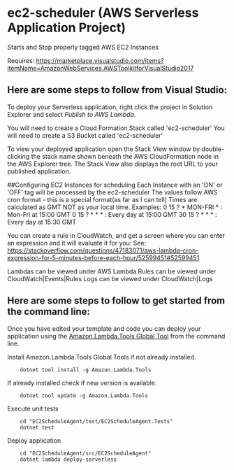 # ec2-scheduler (AWS Serverless Application Project)
Starts and Stop properly tagged AWS EC2 Instances

Requires: https://marketplace.visualstudio.com/items?itemName=AmazonWebServices.AWSToolkitforVisualStudio2017

## Here are some steps to follow from Visual Studio:

To deploy your Serverless application, right click the project in Solution Explorer and select *Publish to AWS Lambda*.

You will need to create a Cloud Formation Stack called 'ec2-scheduler'
You will need to create a S3 Bucket called 'ec2-scheduler'

To view your deployed application open the Stack View window by double-clicking the stack name shown beneath the AWS CloudFormation node in the AWS Explorer tree. The Stack View also displays the root URL to your published application.

##Configuring EC2 Instances for scheduling
Each Instance with an 'ON' or 'OFF' tag will be processed by the ec2-scheduler
The values follow AWS cron format - this is a special format(as far as I can tell)
Times are calculated as GMT NOT as your local time.
Examples:
0 15 ? * MON-FRI * : Mon-Fri at 15:00 GMT
0 15 ? * * * : Every day at 15:00 GMT
30 15 ? * * * : Every day at 15:30 GMT

You can create a rule in CloudWatch, and get a screen where you can enter an expression and it will evaluate it for you:
See: https://stackoverflow.com/questions/47183071/aws-lambda-cron-expression-for-5-minutes-before-each-hour/52599451#52599451

Lambdas can be viewed under AWS Lambda
Rules can be viewed under CloudWatch|Events|Rules
Logs can be viewed under CloudWatch|Logs


## Here are some steps to follow to get started from the command line:

Once you have edited your template and code you can deploy your application using the [Amazon.Lambda.Tools Global Tool](https://github.com/aws/aws-extensions-for-dotnet-cli#aws-lambda-amazonlambdatools) from the command line.

Install Amazon.Lambda.Tools Global Tools if not already installed.
```
    dotnet tool install -g Amazon.Lambda.Tools
```

If already installed check if new version is available.
```
    dotnet tool update -g Amazon.Lambda.Tools
```

Execute unit tests
```
    cd "EC2ScheduleAgent/test/EC2ScheduleAgent.Tests"
    dotnet test
```

Deploy application
```
    cd "EC2ScheduleAgent/src/EC2ScheduleAgent"
    dotnet lambda deploy-serverless
```


